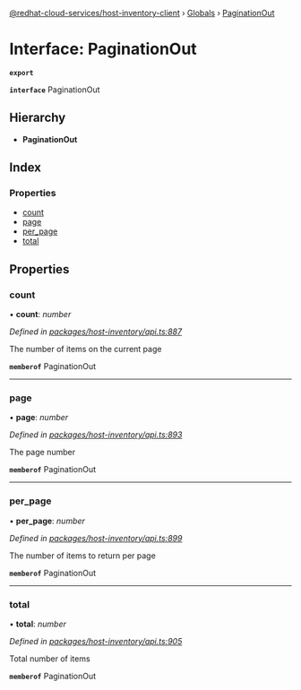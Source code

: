 [@redhat-cloud-services/host-inventory-client](../README.md) › [Globals](../globals.md) › [PaginationOut](paginationout.md)

# Interface: PaginationOut

**`export`** 

**`interface`** PaginationOut

## Hierarchy

* **PaginationOut**

## Index

### Properties

* [count](paginationout.md#count)
* [page](paginationout.md#page)
* [per_page](paginationout.md#per_page)
* [total](paginationout.md#total)

## Properties

###  count

• **count**: *number*

*Defined in [packages/host-inventory/api.ts:887](https://github.com/RedHatInsights/javascript-clients/blob/master/packages/host-inventory/api.ts#L887)*

The number of items on the current page

**`memberof`** PaginationOut

___

###  page

• **page**: *number*

*Defined in [packages/host-inventory/api.ts:893](https://github.com/RedHatInsights/javascript-clients/blob/master/packages/host-inventory/api.ts#L893)*

The page number

**`memberof`** PaginationOut

___

###  per_page

• **per_page**: *number*

*Defined in [packages/host-inventory/api.ts:899](https://github.com/RedHatInsights/javascript-clients/blob/master/packages/host-inventory/api.ts#L899)*

The number of items to return per page

**`memberof`** PaginationOut

___

###  total

• **total**: *number*

*Defined in [packages/host-inventory/api.ts:905](https://github.com/RedHatInsights/javascript-clients/blob/master/packages/host-inventory/api.ts#L905)*

Total number of items

**`memberof`** PaginationOut

